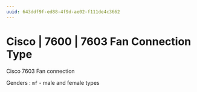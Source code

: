 ```yaml
---
uuid: 643ddf9f-ed88-4f9d-ae02-f111de4c3662
---
```

# Cisco | 7600 | 7603 Fan Connection Type

Cisco 7603 Fan connection

Genders
: `mf` - male and female types
